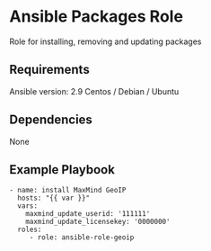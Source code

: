 # Ansible Packages Role
Role for installing, removing and updating packages
## Requirements
Ansible version: 2.9
Centos / Debian / Ubuntu
## Dependencies
None
## Example Playbook
```
- name: install MaxMind GeoIP
  hosts: "{{ var }}"
  vars:
    maxmind_update_userid: '111111'
    maxmind_update_licensekey: '0000000'
  roles:
     - role: ansible-role-geoip
```
